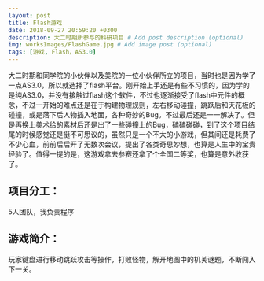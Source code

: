 ```yaml
---
layout: post
title: Flash游戏
date: 2018-09-27 20:59:20 +0300
description: 大二时期所参与的科研项目 # Add post description (optional)
img: worksImages/FlashGame.jpg # Add image post (optional)
tags: [游戏, Flash，AS3.0]
---
```

大二时期和同学院的小伙伴以及美院的一位小伙伴所立的项目，当时也是因为学了一点AS3.0，所以就选择了flash平台。刚开始上手还是有些不习惯的，因为学的是纯AS3.0，并没有接触过flash这个软件，不过也逐渐接受了flash中元件的概念，不过一开始的难点还是在于构建物理规则，左右移动碰撞，跳跃后和天花板的碰撞，或是落下后人物插入地面，各种奇妙的Bug。不过最后还是一一解决了。但是再换上美术给的素材后还是出了一些碰撞上的Bug，磕磕碰碰，到了这个项目结尾的时候感觉还是挺不可思议的，虽然只是一个不大的小游戏，但其间还是耗费了不少心血，前前后后开了无数次会议，提出了各类奇思妙想，也算是人生中的宝贵经验了。值得一提的是，这游戏拿去参赛还拿了个全国二等奖，也算是意外收获了。
## 项目分工：
5人团队，我负责程序
## 游戏简介：
玩家键盘进行移动跳跃攻击等操作，打败怪物，解开地图中的机关谜题，不断闯入下一关。

